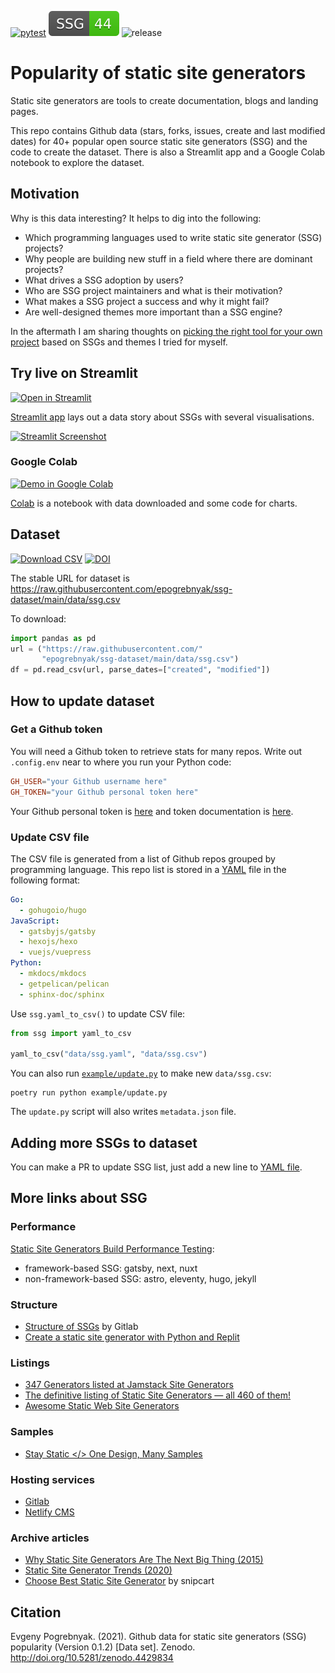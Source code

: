 [![pytest](https://github.com/epogrebnyak/ssg-dataset/workflows/pytest/badge.svg)](https://github.com/epogrebnyak/ssg-dataset/actions)
![count](app/ssg_count.svg)
![release](https://badgen.net/github/release/epogrebnyak/ssg-dataset)

# Popularity of static site generators

Static site generators are tools to create documentation, blogs and landing pages.

This repo contains Github data (stars, forks, issues, create and last modified dates) for 40+ popular open source static site generators (SSG) and the code to create the dataset. There is also a Streamlit app and a Google Colab notebook to explore the dataset.

## Motivation

Why is this data interesting? It helps to dig into the following:

- Which programming languages used to write static site generator (SSG) projects?
- Why people are building new stuff in a field where there are dominant projects?
- What drives a SSG adoption by users?
- Who are SSG project maintainers and what is their motivation?
- What makes a SSG project a success and why it might fail?
- Are well-designed themes more important than a SSG engine?

In the aftermath I am sharing thoughts on [picking the right tool for your own project](https://ssg-dataset.streamlit.app/My_favorites) based on SSGs and themes I tried for myself.

## Try live on Streamlit

[![Open in Streamlit](https://static.streamlit.io/badges/streamlit_badge_black_white.svg)][st]

[Streamlit app][st] lays out a data story about SSGs with several visualisations.

[![Streamlit Screenshot](https://user-images.githubusercontent.com/9265326/174656606-24102187-411c-462d-adb7-b8bb1a1a6db0.png)][st]

### Google Colab

[![Demo in Google Colab](https://img.shields.io/badge/Colab-Open-orange)][colab]

[Colab][colab] is a notebook with data downloaded and some code for charts.

[colab]: https://colab.research.google.com/drive/1Mp_6Ktk-t-a1fQzggvRJauwFLXaWzjAL#scrollTo=xMZoFSeCT1m2
[st]: https://ssg-dataset.streamlit.app/

## Dataset

[![Download CSV](https://img.shields.io/badge/download-CSV-brightgreen)][url]
[![DOI](https://zenodo.org/badge/DOI/10.5281/zenodo.4429834.svg)](https://doi.org/10.5281/zenodo.4429834)

[url]: https://raw.githubusercontent.com/epogrebnyak/ssg-dataset/main/data/ssg.csv

The stable URL for dataset is <https://raw.githubusercontent.com/epogrebnyak/ssg-dataset/main/data/ssg.csv>

To download:

```python
import pandas as pd
url = ("https://raw.githubusercontent.com/"
       "epogrebnyak/ssg-dataset/main/data/ssg.csv")
df = pd.read_csv(url, parse_dates=["created", "modified"])
```

## How to update dataset

### Get a Github token

You will need a Github token to retrieve stats for many repos. Write out `.config.env`
near to where you run your Python code:

```toml
GH_USER="your Github username here"
GH_TOKEN="your Github personal token here"
```

Your Github personal token is [here](https://github.com/settings/tokens/) and
token documentation is [here](https://docs.github.com/en/authentication/keeping-your-account-and-data-secure/creating-a-personal-access-token).

### Update CSV file

[yaml]: https://github.com/epogrebnyak/ssg-dataset/blob/main/data/ssg.yaml

The CSV file is generated from a list of Github repos grouped by programming language.
This repo list is stored in a [YAML][yaml] file in the following format:

```yaml
Go:
  - gohugoio/hugo
JavaScript:
  - gatsbyjs/gatsby
  - hexojs/hexo
  - vuejs/vuepress
Python:
  - mkdocs/mkdocs
  - getpelican/pelican
  - sphinx-doc/sphinx
```

Use `ssg.yaml_to_csv()` to update CSV file:

```python
from ssg import yaml_to_csv

yaml_to_csv("data/ssg.yaml", "data/ssg.csv")
```

[update]: https://github.com/epogrebnyak/ssg-dataset/blob/main/example/update.py

You can also run [`example/update.py`][update] to make new `data/ssg.csv`:

```
poetry run python example/update.py
```

The `update.py` script will also writes `metadata.json` file.

## Adding more SSGs to dataset

You can make a PR to update SSG list, just add a new line to [YAML file][yaml].

## More links about SSG

### Performance

[Static Site Generators Build Performance Testing](https://ssg-build-performance-tests.netlify.app/):

- framework-based SSG: gatsby, next, nuxt
- non-framework-based SSG: astro, eleventy, hugo, jekyll

### Structure

- [Structure of SSGs](https://about.gitlab.com/blog/2016/06/10/ssg-overview-gitlab-pages-part-2/#structure-of-ssgs) by Gitlab
- [Create a static site generator with Python and Replit](https://docs.replit.com/tutorials/static-site-generator)

### Listings

- [347 Generators listed at Jamstack Site Generators](https://jamstack.org/generators/)
- [The definitive listing of Static Site Generators — all 460 of them!](https://staticsitegenerators.net/)
- [Awesome Static Web Site Generators](https://github.com/myles/awesome-static-generators)

### Samples

- [Stay Static </> One Design, Many Samples](http://staystatic.github.io/)

### Hosting services

- [Gitlab](https://gitlab.com/pages?_gl=1%2a1wldy0n%2a_ga%2aMTQ2Mzg2NjA0My4xNjc0OTEyMzgw%2a_ga_ENFH3X7M5Y%2aMTY3NDkxMjM4MC4xLjEuMTY3NDkxMjQ1Ni4wLjAuMA..)
- [Netlify CMS](https://www.netlifycms.org/docs/add-to-your-site/)

### Archive articles

- [Why Static Site Generators Are The Next Big Thing (2015)](https://www.smashingmagazine.com/2015/11/modern-static-website-generators-next-big-thing/)
- [Static Site Generator Trends (2020)](https://redmonk.com/rstephens/2020/05/18/static-site-generators/)
- [Choose Best Static Site Generator](https://snipcart.com/blog/choose-best-static-site-generator) by snipcart

## Citation

Evgeny Pogrebnyak. (2021). Github data for static site generators (SSG) popularity (Version 0.1.2) [Data set]. Zenodo. http://doi.org/10.5281/zenodo.4429834
